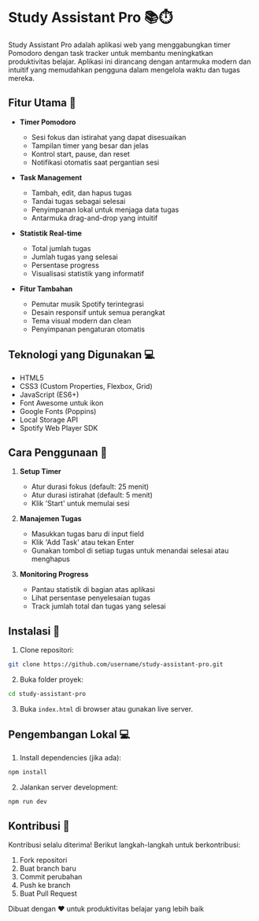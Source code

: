 # Study Assistant Pro 📚⏱️

Study Assistant Pro adalah aplikasi web yang menggabungkan timer Pomodoro dengan task tracker untuk membantu meningkatkan produktivitas belajar. Aplikasi ini dirancang dengan antarmuka modern dan intuitif yang memudahkan pengguna dalam mengelola waktu dan tugas mereka.

## Fitur Utama 🌟

- **Timer Pomodoro**
  - Sesi fokus dan istirahat yang dapat disesuaikan
  - Tampilan timer yang besar dan jelas
  - Kontrol start, pause, dan reset
  - Notifikasi otomatis saat pergantian sesi

- **Task Management**
  - Tambah, edit, dan hapus tugas
  - Tandai tugas sebagai selesai
  - Penyimpanan lokal untuk menjaga data tugas
  - Antarmuka drag-and-drop yang intuitif

- **Statistik Real-time**
  - Total jumlah tugas
  - Jumlah tugas yang selesai
  - Persentase progress
  - Visualisasi statistik yang informatif

- **Fitur Tambahan**
  - Pemutar musik Spotify terintegrasi
  - Desain responsif untuk semua perangkat
  - Tema visual modern dan clean
  - Penyimpanan pengaturan otomatis

## Teknologi yang Digunakan 💻

- HTML5
- CSS3 (Custom Properties, Flexbox, Grid)
- JavaScript (ES6+)
- Font Awesome untuk ikon
- Google Fonts (Poppins)
- Local Storage API
- Spotify Web Player SDK

## Cara Penggunaan 🚀

1. **Setup Timer**
   - Atur durasi fokus (default: 25 menit)
   - Atur durasi istirahat (default: 5 menit)
   - Klik 'Start' untuk memulai sesi

2. **Manajemen Tugas**
   - Masukkan tugas baru di input field
   - Klik 'Add Task' atau tekan Enter
   - Gunakan tombol di setiap tugas untuk menandai selesai atau menghapus

3. **Monitoring Progress**
   - Pantau statistik di bagian atas aplikasi
   - Lihat persentase penyelesaian tugas
   - Track jumlah total dan tugas yang selesai

## Instalasi 🔧

1. Clone repositori:
```bash
git clone https://github.com/username/study-assistant-pro.git
```

2. Buka folder proyek:
```bash
cd study-assistant-pro
```

3. Buka `index.html` di browser atau gunakan live server.

## Pengembangan Lokal 💻

1. Install dependencies (jika ada):
```bash
npm install
```

2. Jalankan server development:
```bash
npm run dev
```

## Kontribusi 🤝

Kontribusi selalu diterima! Berikut langkah-langkah untuk berkontribusi:

1. Fork repositori
2. Buat branch baru
3. Commit perubahan
4. Push ke branch
5. Buat Pull Request

Dibuat dengan ❤️ untuk produktivitas belajar yang lebih baik
